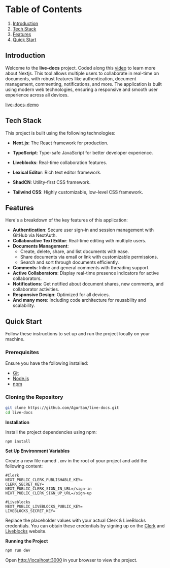 # Table of Contents

1. [Introduction](#introduction)
2. [Tech Stack](#tech-stack)
3. [Features](#features)
4. [Quick Start](#quick-start)

## Introduction

Welcome to the **live-docs** project. Coded along this [video](https://youtu.be/y5vE8y_f_OM?si=5Cm9rrSCuB_u2sC_) to learn more about Nextjs. This tool allows multiple users to collaborate in real-time on documents, with robust features like authentication, document management, commenting, notifications, and more. The application is built using modern web technologies, ensuring a responsive and smooth user experience across all devices.

[live-docs-demo](http://live-docs-demo.vercel.app)

## Tech Stack

This project is built using the following technologies:

- **Next.js**: The React framework for production.
- **TypeScript**: Type-safe JavaScript for better developer experience.
- **Liveblocks**: Real-time collaboration features.
- **Lexical Editor**: Rich text editor framework.
- **ShadCN**: Utility-first CSS framework.

- **Tailwind CSS**: Highly customizable, low-level CSS framework.

## Features

Here's a breakdown of the key features of this application:

- **Authentication**: Secure user sign-in and session management with GitHub via NextAuth.
- **Collaborative Text Editor**: Real-time editing with multiple users.
- **Documents Management**:
  - Create, delete, share, and list documents with ease.
  - Share documents via email or link with customizable permissions.
  - Search and sort through documents efficiently.
- **Comments**: Inline and general comments with threading support.
- **Active Collaborators**: Display real-time presence indicators for active collaborators.
- **Notifications**: Get notified about document shares, new comments, and collaborator activities.
- **Responsive Design**: Optimized for all devices.
- **And many more**: Including code architecture for reusability and scalability.

## Quick Start

Follow these instructions to set up and run the project locally on your machine.

### Prerequisites

Ensure you have the following installed:

- [Git](https://git-scm.com/)
- [Node.js](https://nodejs.org/en)
- [npm](https://www.npmjs.com/)

### Cloning the Repository

```bash
git clone https://github.com/AgurSan/live-docs.git
cd live-docs
```

**Installation**

Install the project dependencies using npm:

```bash
npm install
```

**Set Up Environment Variables**

Create a new file named `.env` in the root of your project and add the following content:

```env
#Clerk
NEXT_PUBLIC_CLERK_PUBLISHABLE_KEY=
CLERK_SECRET_KEY=
NEXT_PUBLIC_CLERK_SIGN_IN_URL=/sign-in
NEXT_PUBLIC_CLERK_SIGN_UP_URL=/sign-up

#Liveblocks
NEXT_PUBLIC_LIVEBLOCKS_PUBLIC_KEY=
LIVEBLOCKS_SECRET_KEY=
```

Replace the placeholder values with your actual Clerk & LiveBlocks credentials. You can obtain these credentials by signing up on the [Clerk](https://clerk.com/) and [Liveblocks](liveblocks.io/) website.

**Running the Project**

```bash
npm run dev
```

Open [http://localhost:3000](http://localhost:3000) in your browser to view the project.
